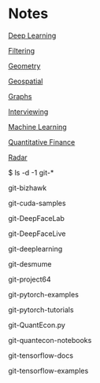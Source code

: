 # Notes

[Deep Learning](DeepLearning)

[Filtering](Filtering)

[Geometry](Geometry)

[Geospatial](Geospatial)

[Graphs](Graphs)

[Interviewing](Interviews)

[Machine Learning](MachineLearning)

[Quantitative Finance](QuantitativeFinance)

[Radar](Radar)


$ ls -d -1 git-*

git-bizhawk

git-cuda-samples

git-DeepFaceLab

git-DeepFaceLive

git-deeplearning

git-desmume

git-project64

git-pytorch-examples

git-pytorch-tutorials

git-QuantEcon.py

git-quantecon-notebooks

git-tensorflow-docs

git-tensorflow-examples

